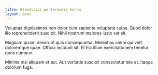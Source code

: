 ```yaml
---
title: Blanditiis perferendis harum
layout: post
---
```

Voluptas dignissimos non dolor cum sapiente voluptate culpa. Quod dolor illo reprehenderit suscipit. Nihil nostrum maiores iusto est sit.

Magnam ipsam deserunt quis consequuntur. Molestias animi qui velit doloremque quae. Officia incidunt sit. Et hic illum exercitationem tenetur quos cumque.

Minima nisi aliquam et aut. Aut veritatis suscipit consectetur iste et. Itaque dolorum fuga.
